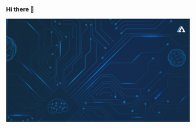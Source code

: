 ### Hi there 👋
![](https://github.com/Abdullah-Al-Ovi/Abdullah-Al-Ovi/blob/main/assets/github_cover.gif)

<!--
**Abdullah-Al-Ovi/Abdullah-Al-Ovi** is a ✨ _special_ ✨ repository because its `README.md` (this file) appears on your GitHub profile.

Here are some ideas to get you started:

- 🔭 I’m currently working on ...
- 🌱 I’m currently learning ...
- 👯 I’m looking to collaborate on ...
- 🤔 I’m looking for help with ...
- 💬 Ask me about ...
- 📫 How to reach me: ...
- 😄 Pronouns: ...
- ⚡ Fun fact: ...
-->
